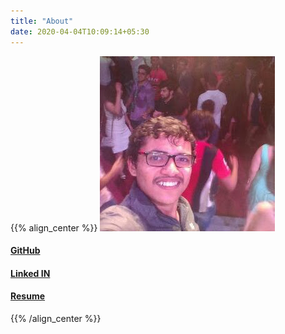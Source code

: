 ```yaml
---
title: "About"
date: 2020-04-04T10:09:14+05:30
---
```

{{% align_center %}}
![](/profile.jpg)

#### [GitHub](https://github.com/PuneethaPai)
#### [Linked IN](https://www.linkedin.com/in/puneeth-pai-b3b299a1/)
#### [Resume](/resume.pdf)
{{% /align_center %}}